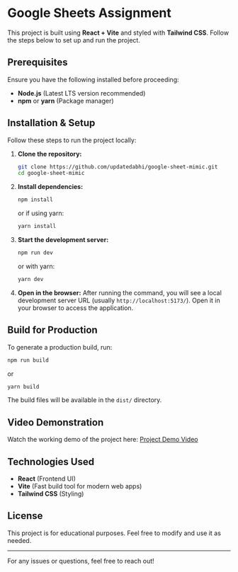 # Google Sheets Assignment

This project is built using **React + Vite** and styled with **Tailwind CSS**. Follow the steps below to set up and run the project.

## Prerequisites
Ensure you have the following installed before proceeding:
- **Node.js** (Latest LTS version recommended)
- **npm** or **yarn** (Package manager)

## Installation & Setup
Follow these steps to run the project locally:

1. **Clone the repository:**
   ```bash
   git clone https://github.com/updatedabhi/google-sheet-mimic.git
   cd google-sheet-mimic
   ```

2. **Install dependencies:**
   ```bash
   npm install
   ```
   or if using yarn:
   ```bash
   yarn install
   ```

3. **Start the development server:**
   ```bash
   npm run dev
   ```
   or with yarn:
   ```bash
   yarn dev
   ```

4. **Open in the browser:**
   After running the command, you will see a local development server URL (usually `http://localhost:5173/`). Open it in your browser to access the application.

## Build for Production
To generate a production build, run:
```bash
npm run build
```
or
```bash
yarn build
```
The build files will be available in the `dist/` directory.

## Video Demonstration
Watch the working demo of the project here:
[Project Demo Video](<Your-Video-Link>)

## Technologies Used
- **React** (Frontend UI)
- **Vite** (Fast build tool for modern web apps)
- **Tailwind CSS** (Styling)

## License
This project is for educational purposes. Feel free to modify and use it as needed.

---

For any issues or questions, feel free to reach out!

